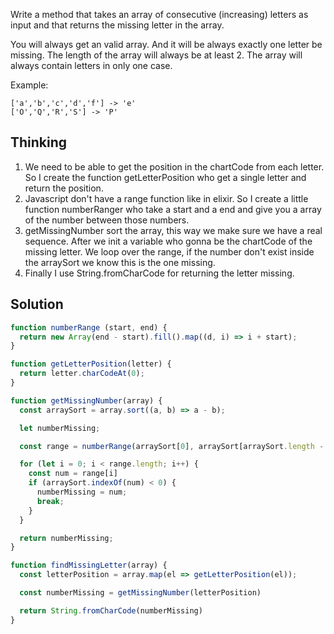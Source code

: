 Write a method that takes an array of consecutive (increasing) letters as input and that returns the missing letter in the array.

You will always get an valid array. And it will be always exactly one letter be missing. The length of the array will always be at least 2.
The array will always contain letters in only one case.

Example:

```
['a','b','c','d','f'] -> 'e'
['O','Q','R','S'] -> 'P'
```

## Thinking

1. We need to be able to get the position in the chartCode from each letter. So I create the function getLetterPosition who get a single letter and return the position.
2. Javascript don't have a range function like in elixir. So I create a little function numberRanger who take a start and a end and give you a array of the number between those numbers.
3. getMissingNumber sort the array, this way we make sure we have a real sequence. After we init a variable who gonna be the chartCode of the missing letter. We loop over the range, if the number don't exist inside the arraySort we know this is the one missing.
4. Finally I use String.fromCharCode for returning the letter missing.


## Solution

```js
function numberRange (start, end) {
  return new Array(end - start).fill().map((d, i) => i + start);
}

function getLetterPosition(letter) {
  return letter.charCodeAt(0);
}

function getMissingNumber(array) {
  const arraySort = array.sort((a, b) => a - b);

  let numberMissing;

  const range = numberRange(arraySort[0], arraySort[arraySort.length - 1])

  for (let i = 0; i < range.length; i++) {
    const num = range[i]
    if (arraySort.indexOf(num) < 0) {
      numberMissing = num;
      break;
    }
  }

  return numberMissing;
}

function findMissingLetter(array) {
  const letterPosition = array.map(el => getLetterPosition(el));

  const numberMissing = getMissingNumber(letterPosition)

  return String.fromCharCode(numberMissing)
}
```
